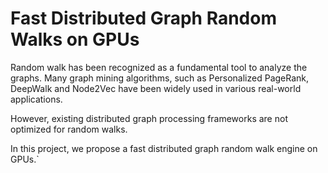 # Fast Distributed Graph Random Walks on GPUs

Random walk has been recognized as a fundamental tool to analyze the graphs.
Many graph mining algorithms, such as Personalized PageRank, DeepWalk and Node2Vec have been widely used in various real-world applications.

However, existing distributed graph processing frameworks are not optimized for random walks. 

In this project, we propose a fast distributed graph random walk engine on GPUs.`
